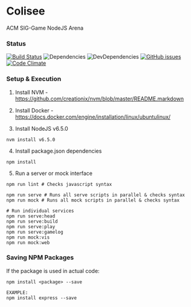# Colisee
ACM SIG-Game NodeJS Arena

### Status
[![Build Status](https://travis-ci.org/russleyshaw/Colisee.svg?branch=master)](https://travis-ci.org/russleyshaw/Colisee) ![Dependencies](https://david-dm.org/russleyshaw/Colisee.svg) ![DevDependencies](https://img.shields.io/david/dev/russleyshaw/Colisee.svg) [![GitHub issues](https://img.shields.io/github/issues/russleyshaw/Colisee.svg)](https://github.com/russleyshaw/Colisee/issues) [![Code Climate](https://codeclimate.com/github/russleyshaw/Colisee/badges/gpa.svg)](https://codeclimate.com/github/russleyshaw/Colisee)


### Setup & Execution
1) Install NVM - https://github.com/creationix/nvm/blob/master/README.markdown
2) Install Docker - https://docs.docker.com/engine/installation/linux/ubuntulinux/

3) Install NodeJS v6.5.0
```
nvm install v6.5.0
```

4) Install package.json dependencies
```
npm install
```

5) Run a server or mock interface
```
npm run lint # Checks javascript syntax

npm run serve # Runs all serve scripts in parallel & checks syntax
npm run mock # Runs all mock scripts in parallel & checks syntax

# Run individual services
npm run serve:head
npm run serve:build
npm run serve:play
npm run serve:gamelog
npm run mock:vis
npm run mock:web
```

### Saving NPM Packages
If the package is used in actual code:  
```
npm install <package> --save

EXAMPLE:
npm install express --save
```
